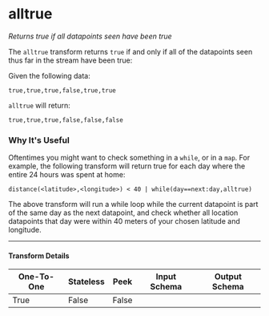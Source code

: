 # alltrue
*Returns true if all datapoints seen have been true*

The `alltrue` transform returns `true` if and only if all of the datapoints seen thus far in the stream have been true:

Given the following data:
```
true,true,true,false,true,true
```

`alltrue` will return:
```
true,true,true,false,false,false
```

### Why It's Useful

Oftentimes you might want to check something in a `while`, or in a `map`. For example,
the following transform will return true for each day where the entire 24 hours was spent at home:

```
distance(<latitude>,<longitude>) < 40 | while(day==next:day,alltrue)
```

The above transform will run a while loop while the current datapoint is part of the same day as the next datapoint, and check whether all location datapoints that day were within 40 meters of your chosen latitude and longitude.


---

#### Transform Details
<table class='pipescriptargs'><thead><tr><th>One-To-One</th><th>Stateless</th><th>Peek</th><th>Input Schema</th><th>Output Schema</th></tr></thead><tr><td>True</td><td>False</td><td>False</td><td></td><td></td></tr></table>

